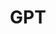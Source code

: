---
title: GPT
menu: 
  sidebar:
    name: GPT
    identifier: gpt-github
    parent: nlp
    weight: 80
---